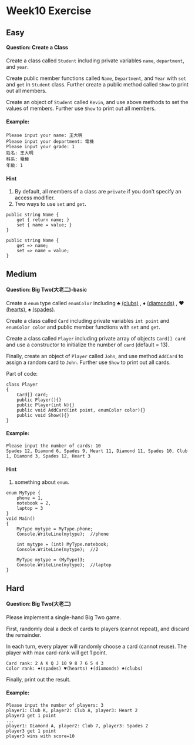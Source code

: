 # Week10 Exercise

## Easy
#### Question: Create a Class
Create a class called `Student` including private variables  `name`, `department`, and `year`. 

Create public member functions called `Name`, `Department`, and `Year` with `set` and `get` in `Student` class. Further create a public method called `Show` to print out all members. 

Create an object of `Student` called `Kevin`, and use above methods to set the values of members. Further use `Show` to print out all members.


#### Example:
```
Please input your name: 王大明
Please input your department: 電機
Please input your grade: 1
姓名: 王大明
科系: 電機
年級: 1
```
#### Hint

1. By default, all members of a class are `private` if you don't specify an access modifier.
2. Two ways to use `set` and `get`. 

```
public string Name {
    get { return name; }
    set { name = value; } 
}
```

```
public string Name {
    get => name;
    set => name = value;
}
```

## Medium

#### Question: Big Two(大老二)-basic
Create a `enum` type called `enumColor` including ♣ [(clubs)](https://en.wikipedia.org/wiki/Clubs_(suit)) , ♦ [(diamonds)](https://en.wikipedia.org/wiki/Diamonds_(suit)) , ♥ [(hearts)](https://en.wikipedia.org/wiki/Hearts_(suit)), ♠ [(spades)](https://en.wikipedia.org/wiki/Spades_(suit)). 

Create a class called `Card` including private variables  `int point` and `enumColor color` and public member functions with `set` and `get`. 

Create a class called `Player` including private array of objects  `Card[] card` and use a constructor to initialize the number of `card` (default = 13). 

Finally, create an object of `Player` called `John`, and use method `AddCard` to assign a random card to `John`. Further use `Show` to print out all cards.

Part of code: 

```
class Player
{
	Card[] card;
	public Player(){}
	public Player(int N){}
	public void AddCard(int point, enumColor color){}
	public void Show(){}
}
```

#### Example:
```
Please input the number of cards: 10
Spades 12, Diamond 6, Spades 9, Heart 11, Diamond 11, Spades 10, Club 1, Diamond 3, Spades 12, Heart 3
```
#### Hint
1. something about `enum`. 

```
enum MyType {
	phone = 1,
	notebook = 2,
	laptop = 3
}
void Main()
{
	MyType mytype = MyType.phone;
    Console.WriteLine(mytype);	//phone
    
	int mytype = (int) MyType.notebook;
	Console.WriteLine(mytype);	//2
	
	MyType mytype = (MyType)3;
	Console.WriteLine(mytype);	//laptop
}
```

## Hard

#### Question: Big Two(大老二)

Please implement a single-hand Big Two game.

First, randomly deal a deck of cards to players (cannot repeat), and discard the remainder. 

In each turn, every player will randomly choose a card (cannot reuse). The player with max card-rank will get 1 point.

```
Card rank: 2 A K Q J 10 9 8 7 6 5 4 3
Color rank: ♠(spades) ♥(hearts) ♦(diamonds) ♣(clubs)
```

Finally, print out the result.

#### Example:

```
Please input the number of players: 3
player1: Club K, player2: Club A, player3: Heart 2
player3 get 1 point
...
player1: Diamond A, player2: Club 7, player3: Spades 2
player3 get 1 point
player3 wins with score=10
```